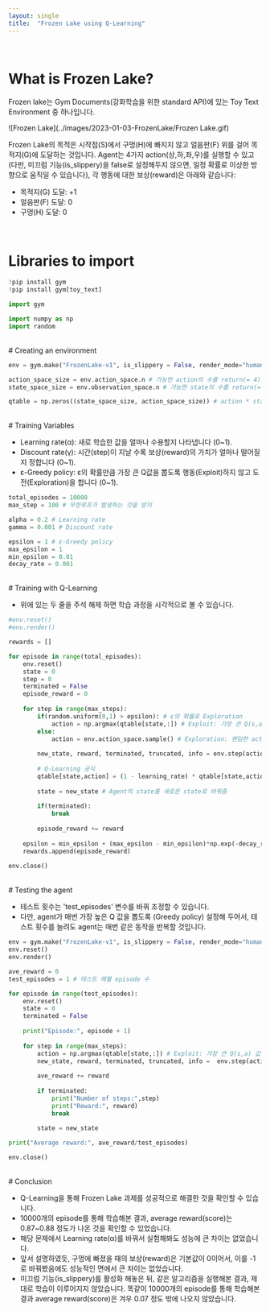 ```yaml
---
layout: single
title:  "Frozen Lake using Q-Learning"
---
```


<br>

# What is Frozen Lake?

Frozen lake는 Gym Documents(강화학습을 위한 standard API)에 있는 Toy Text Environment 중 하나입니다.

![Frozen Lake](../images/2023-01-03-FrozenLake/Frozen Lake.gif)

Frozen Lake의 목적은 시작점(S)에서 구멍(H)에 빠지지 않고 얼음판(F) 위를 걸어 목적지(G)에 도달하는 것입니다. Agent는 4가지 action(상,하,좌,우)를 실행할 수 있고(다만, 미끄럼 기능(is_slippery)을 false로 설정해두지 않으면, 일정 확률로 이상한 방향으로 움직일 수 있습니다), 각 행동에 대한 보상(reward)은 아래와 같습니다:

* 목적지(G) 도달: +1
* 얼음판(F) 도달: 0
* 구멍(H) 도달: 0

<br>

# Libraries to import


```python
!pip install gym
!pip install gym[toy_text]
```


```python
import gym

import numpy as np
import random
```
<br>
# Creating an environment


```python
env = gym.make("FrozenLake-v1", is_slippery = False, render_mode="human")
```


```python
action_space_size = env.action_space.n # 가능한 action의 수를 return(= 4)
state_space_size = env.observation_space.n # 가능한 state의 수를 return(= 16)

qtable = np.zeros((state_space_size, action_space_size)) # action * state 크기의 qtable 제작 (전부 0으로 초기화)
```
<br>
# Training Variables


* Learning rate(α): 새로 학습한 값을 얼마나 수용할지 나타냅니다 (0~1).
* Discount rate(γ): 시간(step)이 지날 수록 보상(reward)의 가치가 얼마나 떨어질지 정합니다 (0~1).
* ε-Greedy policy: ε의 확률만큼 가장 큰 Q값을 뽑도록 행동(Exploit)하지 않고 도전(Exploration)을 합니다 (0~1).


```python
total_episodes = 10000
max_step = 100 # 무한루프가 발생하는 것을 방지

alpha = 0.2 # Learning rate
gamma = 0.001 # Discount rate

epsilon = 1 # ε-Greedy policy
max_epsilon = 1
min_epsilon = 0.01
decay_rate = 0.001
```
<br>
# Training with Q-Learning


* 위에 있는 두 줄을 주석 해제 하면 학습 과정을 시각적으로 볼 수 있습니다.


```python
#env.reset()
#env.render()

rewards = []

for episode in range(total_episodes):
    env.reset()
    state = 0
    step = 0
    terminated = False
    episode_reward = 0
    
    for step in range(max_steps):
        if(random.uniform(0,1) > epsilon): # ε의 확률로 Exploration
            action = np.argmax(qtable[state,:]) # Exploit: 가장 큰 Q(s,a) 값을 도출하는 action을 return
        else:
            action = env.action_space.sample() # Exploration: 랜덤한 action을 샘플
        
        new_state, reward, terminated, truncated, info = env.step(action) # .step()의 return값들
        
        # Q-Learning 공식
        qtable[state,action] = (1 - learning_rate) * qtable[state,action] + learning_rate * (reward + gamma * np.max(qtable[new_state,:]) - qtable[state, action])
        
        state = new_state # Agent의 state를 새로운 state로 바꿔줌
        
        if(terminated):
            break
            
        episode_reward += reward
        
    epsilon = min_epsilon + (max_epsilon - min_epsilon)*np.exp(-decay_rate * (episode)) # 지수적으로 ε를 줄여 점점 Greedy policy에 가까워지게끔 함 (= Exploration을 덜 하게 됨)
    rewards.append(episode_reward)
        
env.close()
```
<br>
# Testing the agent


* 테스트 횟수는 'test_episodes' 변수를 바꿔 조정할 수 있습니다.
* 다만, agent가 매번 가장 높은 Q 값을 뽑도록 (Greedy policy) 설정해 두어서, 테스트 횟수를 늘려도 agent는 매번 같은 동작을 반복할 것입니다.


```python
env = gym.make("FrozenLake-v1", is_slippery = False, render_mode="human")
env.reset()
env.render()

ave_reward = 0
test_episodes = 1 # 테스트 해볼 episode 수

for episode in range(test_episodes):
    env.reset()
    state = 0
    terminated = False
    
    print("Episode:", episode + 1)
    
    for step in range(max_steps):
        action = np.argmax(qtable[state,:]) # Exploit: 가장 큰 Q(s,a) 값을 도출하는 action을 return
        new_state, reward, terminated, truncated, info =  env.step(action)
        
        ave_reward += reward
        
        if terminated:
            print("Number of steps:",step)
            print("Reward:", reward)
            break
            
        state = new_state

print("Average reward:", ave_reward/test_episodes)

env.close()
```
<br>
# Conclusion


* Q-Learning을 통해 Frozen Lake 과제를 성공적으로 해결한 것을 확인할 수 있습니다.
* 10000개의 episode를 통해 학습해본 결과, average reward(score)는 0.87~0.88 정도가 나온 것을 확인할 수 있었습니다.
* 해당 문제에서 Learning rate(α)를 바꿔서 실험해봐도 성능에 큰 차이는 없었습니다.
* 앞서 설명하였듯, 구멍에 빠졌을 때의 보상(reward)은 기본값이 0이어서, 이를 -1로 바꿔봤음에도 성능적인 면에서 큰 차이는 없었습니다.
* 미끄럼 기능(is_slippery)를 활성화 해놓은 뒤, 같은 알고리즘을 실행해본 결과, 제대로 학습이 이루어지지 않았습니다. 똑같이 10000개의 episode를 통해 학습해본 결과 average reward(score)은 겨우 0.07 정도 밖에 나오지 않았습니다.
